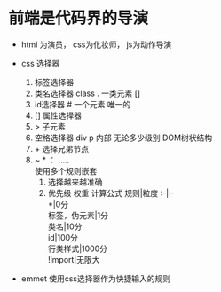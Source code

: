 # 前端是代码界的导演

- html 为演员， css为化妆师， js为动作导演

- css 选择器
    1. 标签选择器
    2. 类名选择器 class . 一类元素 []
    3. id选择器 # 一个元素 唯一的
    4. [] 属性选择器
    5. \> 子元素   
    6. 空格选择器  div p 内部 无论多少级别  DOM树状结构
    7. \+ 选择兄弟节点
    8. ~ * ： .....   
    使用多个规则嵌套
        1. 选择越来越准确
        2. 优先级 权重 计算公式
            规则|粒度
            :-|:-  
            \*|0分  
            标签，伪元素|1分  
            类名|10分  
            id|100分  
            行类样式|1000分  
            !import|无限大       

- emmet 使用css选择器作为快捷输入的规则